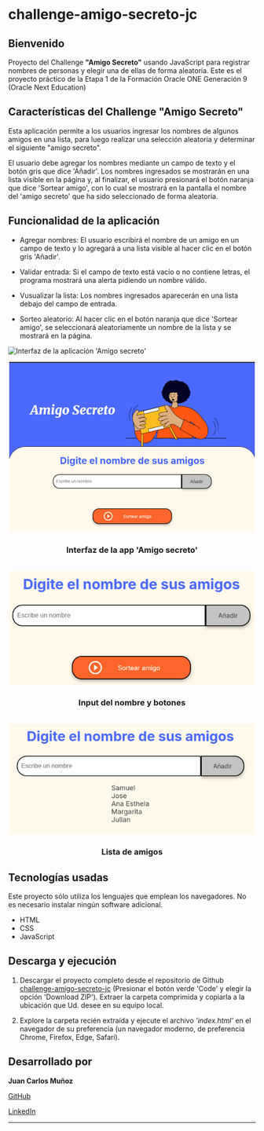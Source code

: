 # challenge-amigo-secreto-jc

## Bienvenido

Proyecto del Challenge **"Amigo Secreto"** usando JavaScript para registrar nombres de personas y elegir una de ellas de forma aleatoria. Este es el proyecto práctico de la Etapa 1 de la Formación Oracle ONE Generación 9 (Oracle Next Education)


## Características del Challenge "Amigo Secreto"

Esta aplicación permite a los usuarios ingresar los nombres de algunos amigos en una lista, para luego realizar una selección aleatoria y determinar el siguiente "amigo secreto".

El usuario debe agregar los nombres mediante un campo de texto y el botón gris que dice 'Añadir'. Los nombres ingresados se mostrarán en una lista visible en la página y, al finalizar, el usuario presionará el botón naranja que dice 'Sortear amigo', con lo cual se mostrará en la pantalla el nombre del 'amigo secreto' que ha sido seleccionado de forma aleatoria.


## Funcionalidad de la aplicación

- Agregar nombres: El usuario escribirá el nombre de un amigo en un campo de texto y lo agregará a una lista visible al hacer clic en el botón gris 'Añadir'.

- Validar entrada: Si el campo de texto está vacío o no contiene letras, el programa mostrará una alerta pidiendo un nombre válido.

- Vusualizar la lista: Los nombres ingresados aparecerán en una lista debajo del campo de entrada.

- Sorteo aleatorio: Al hacer clic en el botón naranja que dice 'Sortear amigo', se seleccionará aleatoriamente un nombre de la lista y se mostrará en la página.

![Interfaz de la aplicación 'Amigo secreto'](https://github.com/jcmunav63/challenge-amigo-secreto-jc/assets/pagina.png?raw=true)

<div align="center">
    <img src="/assets/pagina.png" alt="interfaz-app" width="500"  height="auto" />
  <h3>Interfaz de la app 'Amigo secreto'</h3>
</div>
<br/>
<div align="center">
    <img src="/assets/input_amigo.png" alt="input-amigo" width="500"  height="auto" />
  <h3>Input del nombre y botones</h3>
</div>
<br/>
<div align="center">
    <img src="/assets/lista_amigos.png" alt="lista-amigos" width="500"  height="auto" />
  <h3>Lista de amigos</h3>
</div>


## Tecnologías usadas

Este proyecto sólo utiliza los lenguajes que emplean los navegadores. No es necesario instalar ningún software adicional.
  - HTML
  - CSS
  - JavaScript


## Descarga y ejecución

1. Descargar el proyecto completo desde el repositorio de Github <a href="https://github.com/jcmunav63/challenge-amigo-secreto-jc.git" target="_blank">challenge-amigo-secreto-jc</a> (Presionar el botón verde 'Code' y elegir la opción 'Download ZIP'). Extraer la carpeta comprimida y copiarla a la ubicación que Ud. desee en su equipo local.

2. Explore la carpeta recién extraída y ejecute el archivo *'index.html'* en el navegador de su preferencia (un navegador moderno, de preferencia Chrome, Firefox, Edge, Safari).


## Desarrollado por

**Juan Carlos Muñoz**

<a href="https://github.com/jcmunav63" target="_blank">GitHub</a>

<a href="https://www.linkedin.com/in/juan-carlos-mu%C3%B1oz-fullstackdev/" target="_blank">LinkedIn</a>


---------------------

